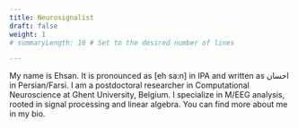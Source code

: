 ```yaml
---
title: Neurosignalist
draft: false
weight: 1
# summaryLength: 10 # Set to the desired number of lines

---
```


My name is Ehsan. It is pronounced as [eh sa:n] in IPA and written as احسان in Persian/Farsi. I am a postdoctoral researcher in Computational Neuroscience at Ghent University, Belgium. I specialize in M/EEG analysis, rooted in signal processing and linear algebra. You can find more about me in my bio.




